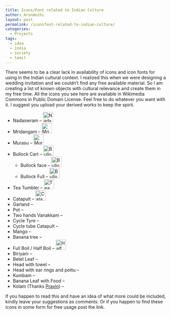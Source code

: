 ```yaml
---
title: Icons/Font related to Indian Culture
author: Arunmozhi
layout: post
permalink: /iconsfont-related-to-indian-culture/
categories:
  - Projects
tags:
  - idea
  - india
  - society
  - tamil
---
```

There seems to be a clear lack in availability of icons and icon fonts for using in the Indian cultural context. I realized this when we were designing a wedding invitation and we couldn&#8217;t find any free available material. So I am creating a list of known objects with cultural relevance and create them in my free time. All the icons you see here are available in Wikimedia Commons in Public Domain License. Feel free to do whatever you want with it. I suggest you upload your derived works to keep the spirit.

  * Nadaswram &#8211; [<img width="32" alt="Nadaswaram" src="//upload.wikimedia.org/wikipedia/commons/thumb/9/95/Nadaswaram.svg/32px-Nadaswaram.svg.png" />][1] 
  * Mridangam &#8211; [<img width="32" alt="Mridangam" src="//upload.wikimedia.org/wikipedia/commons/thumb/5/5f/Mridangam.svg/32px-Mridangam.svg.png" />][2]
  * Murasu &#8211; [<img width="32" alt="Murasu" src="//upload.wikimedia.org/wikipedia/commons/thumb/c/cb/Murasu.svg/32px-Murasu.svg.png" />][3]
  * Bullock Cart &#8211; [<img width="32" alt="Bullock cart icon" src="//upload.wikimedia.org/wikipedia/commons/thumb/1/1a/Bullock_cart_icon.svg/32px-Bullock_cart_icon.svg.png" />][4] 
      * Bullock face &#8211; [<img width="32" alt="Bullock face" src="//upload.wikimedia.org/wikipedia/commons/thumb/d/db/Bullock_face.svg/32px-Bullock_face.svg.png" />][5]
      * Bullock Full &#8211; [<img width="32" alt="Bullock full" src="//upload.wikimedia.org/wikipedia/commons/thumb/1/1c/Bullock_full.svg/32px-Bullock_full.svg.png" />][6]
  * Tea Tumbler &#8211; [<img width="32" alt="Tea Tumbler icon" src="//upload.wikimedia.org/wikipedia/commons/thumb/5/52/Tea_Tumbler_icon.svg/32px-Tea_Tumbler_icon.svg.png" />][7]
  * Catapult &#8211; [<img width="32" alt="Catapult Icon" src="//upload.wikimedia.org/wikipedia/commons/thumb/d/da/Catapult_Icon.svg/32px-Catapult_Icon.svg.png" />][8]
  * Garland &#8211; 
  * Pot &#8211; 
  * Two hands Vanakkam &#8211; 
  * Cycle Tyre &#8211; 
  * Cycle tube Catapult &#8211; 
  * Mango &#8211; 
  * Banana tree &#8211; 
  * Full Boil / Half Boil &#8211; [<img width="32" alt="Half boil Icon" src="//upload.wikimedia.org/wikipedia/commons/thumb/b/bf/Half_boil_Icon.svg/32px-Half_boil_Icon.svg.png" />][9]
  * Biriyani &#8211; 
  * Betel Leaf &#8211; 
  * Head with towel &#8211; 
  * Head with ear rings and pottu &#8211; 
  * Kumbam &#8211; 
  * Banana Leaf with Food &#8211;
  * Kolam (Thanks [Pravin][10]) &#8211; 

If you happen to read this and have an idea of what more could be included, kindly leave your suggestions as comments. Or if you happen to find these icons in some form for free usage post the link.

 [1]: https://commons.wikimedia.org/wiki/File%3ANadaswaram.svg "By Arunmozhi (Own work) [CC0], via Wikimedia Commons"
 [2]: https://commons.wikimedia.org/wiki/File%3AMridangam.svg "By Arunmozhi (Own work) [CC0], via Wikimedia Commons"
 [3]: https://commons.wikimedia.org/wiki/File%3AMurasu.svg "By Arunmozhi (Own work) [CC0], via Wikimedia Commons"
 [4]: https://commons.wikimedia.org/wiki/File%3ABullock_cart_icon.svg "By Arunmozhi (Own work) [CC0], via Wikimedia Commons"
 [5]: https://commons.wikimedia.org/wiki/File%3ABullock_face.svg "By Arunmozhi (Own work) [CC0], via Wikimedia Commons"
 [6]: https://commons.wikimedia.org/wiki/File%3ABullock_full.svg "By Arunmozhi (Own work) [CC0], via Wikimedia Commons"
 [7]: https://commons.wikimedia.org/wiki/File%3ATea_Tumbler_icon.svg "By Arunmozhi (Own work) [CC0], via Wikimedia Commons"
 [8]: https://commons.wikimedia.org/wiki/File%3ACatapult_Icon.svg "By Arunmozhi (Own work) [CC0], via Wikimedia Commons"
 [9]: https://commons.wikimedia.org/wiki/File%3AHalf_boil_Icon.svg "By Arunmozhi (Own work) [CC0], via Wikimedia Commons"
 [10]: https://twitter.com/madeof5tardust/status/590333790414774272 "Kolam Suggestion"